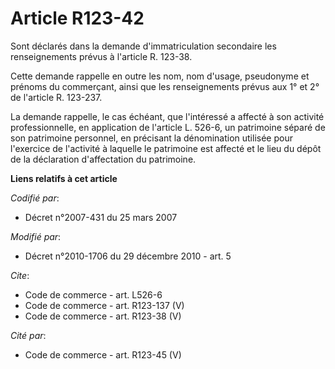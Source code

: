 # Article R123-42

Sont déclarés dans la demande d'immatriculation secondaire les renseignements prévus à l'article R. 123-38. 

Cette demande rappelle en outre les nom, nom d'usage, pseudonyme et prénoms du commerçant, ainsi que les renseignements
prévus aux 1° et 2° de l'article R. 123-237. 

La demande rappelle, le cas échéant, que l'intéressé a affecté à son activité professionnelle, en application de l'article L.
526-6, un patrimoine séparé de son patrimoine personnel, en précisant la dénomination utilisée pour l'exercice de l'activité
à laquelle le patrimoine est affecté et le lieu du dépôt de la déclaration d'affectation du patrimoine.

**Liens relatifs à cet article**

_Codifié par_:

  - Décret n°2007-431 du 25 mars 2007

_Modifié par_:

  - Décret n°2010-1706 du 29 décembre 2010 - art. 5

_Cite_:

  - Code de commerce - art. L526-6
  - Code de commerce - art. R123-137 (V)
  - Code de commerce - art. R123-38 (V)

_Cité par_:

  - Code de commerce - art. R123-45 (V)
